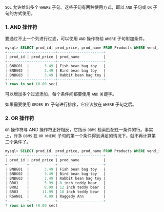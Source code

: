 `SQL` 允许给出多个 `WHERE` 子句。这些子句有两种使用方式，即以 `AND` 子句或 `OR` 子句的方式使用。

### 1. AND 操作符

要通过不止一个列进行过滤，可以使用 `AND` 操作符给 `WHERE` 子句附加条件。

```sql
mysql> SELECT prod_id, prod_price, prod_name FROM Products WHERE vend_id = 'DLL01' AND prod_price <= 4;
+---------+------------+---------------------+
| prod_id | prod_price | prod_name           |
+---------+------------+---------------------+
| BNBG01  |       3.49 | Fish bean bag toy   |
| BNBG02  |       3.49 | Bird bean bag toy   |
| BNBG03  |       3.49 | Rabbit bean bag toy |
+---------+------------+---------------------+
3 rows in set (0.00 sec)
```

可以增加多个过滤添加，每个条件间都要使用 `AND` 关键字。

如果需要使用 `ORDER BY` 子句进行排序，它应该放在 `WHERE` 子句之后。

### 2. OR 操作符

`OR` 操作符与 AND 操作符正好相反，它指示 `DBMS` 检索匹配任一条件的行。事实上，许多 `DBMS` 在 `OR WHERE` 子句的第一个条件得到满足的情况下，就不再计算第二个条件了。

```sql
mysql> SELECT prod_id, prod_price, prod_name FROM Products WHERE vend_id = 'DLL01' OR vend_id = 'BRS01';
+---------+------------+---------------------+
| prod_id | prod_price | prod_name           |
+---------+------------+---------------------+
| BNBG01  |       3.49 | Fish bean bag toy   |
| BNBG02  |       3.49 | Bird bean bag toy   |
| BNBG03  |       3.49 | Rabbit bean bag toy |
| BR01    |       5.99 | 8 inch teddy bear   |
| BR02    |       8.99 | 12 inch teddy bear  |
| BR03    |      11.99 | 18 inch teddy bear  |
| RGAN01  |       4.99 | Raggedy Ann         |
+---------+------------+---------------------+
7 rows in set (0.00 sec)
```

